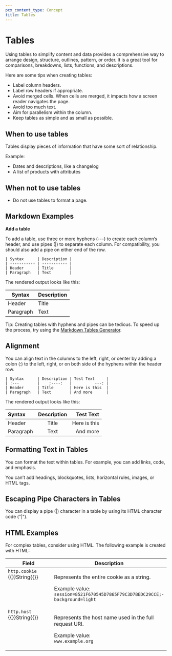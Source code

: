 ```yaml
---
pcx_content_type: Concept
title: Tables
---
```


# Tables

Using tables to simplify content and data provides a comprehensive way to arrange design, structure, outlines, pattern, or order. It is a great tool for comparisons, breakdowns, lists, functions, and descriptions.

Here are some tips when creating tables:

+ Label column headers.
+ Label row headers if appropriate.
+ Avoid merged cells. When cells are merged, it impacts how a screen reader navigates the page.
+ Avoid too much text.
+ Aim for parallelism within the column.
+ Keep tables as simple and as small as possible. 

## When to use tables

Tables display pieces of information that have some sort of relationship.

Example:

+ Dates and descriptions, like a changelog
+ A list of products with attributes

## When not to use tables

+ Do not use tables to format a page. 

## Markdown Examples

**Add a table** 

To add a table, use three or more hyphens (---) to create each column’s header, and use pipes (|) to separate each column. For compatibility, you should also add a pipe on either end of the row.

```
| Syntax      | Description |
| ----------- | ----------- |
| Header      | Title       |
| Paragraph   | Text        |
```

The rendered output looks like this:

| Syntax      | Description |
| ----------- | ----------- |
| Header      | Title       |
| Paragraph   | Text        |

 Tip: Creating tables with hyphens and pipes can be tedious. To speed up the process, try using the [Markdown Tables Generator](https://www.tablesgenerator.com/markdown_tables). 

## Alignment

You can align text in the columns to the left, right, or center by adding a colon (:) to the left, right, or on both side of the hyphens within the header row.

```
| Syntax      | Description | Test Text     |
| :---        |    :----:   |          ---: |
| Header      | Title       | Here is this  |
| Paragraph   | Text        | And more      |
```

The rendered output looks like this:

| Syntax      | Description | Test Text     |
| :---        |    :----:   |          ---: |
| Header      | Title       | Here is this  |
| Paragraph   | Text        | And more      |

## Formatting Text in Tables

You can format the text within tables. For example, you can add links, code, and emphasis. 

You can’t add headings, blockquotes, lists, horizontal rules, images, or HTML tags.

## Escaping Pipe Characters in Tables

You can display a pipe (|) character in a table by using its HTML character code ("&#124;").

## HTML Examples

For complex tables, consider using HTML. The following example is created with HTML:

<table>
  <thead>
    <tr>
      <th style="width:50%">Field</th>
      <th>Description</th>
    </tr>
  </thead>
  <tbody>
   <tr>
      <td valign="top"><code>http.cookie</code><br />{{<type>}}String{{</type>}}</td>
      <td>
         <p>Represents the entire cookie as a string.</p>
         <p>Example value:
         <br /><code>session=8521F670545D7865F79C3D7BEDC29CCE;-background=light</code>
         </p>
      </td>
   </tr>
   <tr>
      <td valign="top"><code>http.host</code><br />{{<type>}}String{{</type>}}</td>
      <td>
         <p>Represents the host name used in the full request URI.
         </p>
         <p>Example value:
         <br /><code>www.example.org</code>
         </p>
      </td>
   </tr>
  </tbody>
</table>